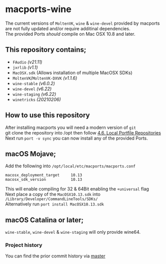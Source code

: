# macports-wine
The current versions of `MoltenVK`, `wine` & `wine-devel` provided by macports are not fully updated and/or require additinal dependencies.\
The provided Ports *should* compile on Mac OSX 10.8 and later.

## This repository contains;
- `FAudio` *(v21.11)*
- `jxrlib` *(v1.1)*
- `MacOSX.sdk` (Allows installation of multiple MacOSX SDKs)
- `MoltenVK`/`MoltenVK-DXVK` *(v1.1.6)*
- `wine-stable` *(v6.0.2)*
- `wine-devel` *(v6.22)*
- `wine-staging` *(v6.22)*
- `winetricks` *(20210206)*

## How to use this repository
After installing macports you will need a modern version of `git`\
git clone the repository into /opt then follow [4.6. Local Portfile Repositories](https://guide.macports.org/#development.local-repositories)\
Next run `port -v sync` you can now install any of the provided Ports.

## macOS Mojave;
Add the following into `/opt/local/etc/macports/macports.conf`
```
macosx_deployment_target     10.13
macosx_sdk_version           10.13
```
This will enable compiling for 32 & 64Bit enabling the `+universal` flag\
Next place a copy of the `MacOSX10.13.sdk` into `/Library/Developer/CommandLineTools/SDKs/` \
Alternatively run `port install MacOSX10.13.sdk`

## macOS Catalina or later;
`wine-stable`, `wine-devel` & `wine-staging` will only provide wine64.

### Project history
You can find the prior commit history via [master](https://github.com/Gcenx/macports-wine/tree/master)
